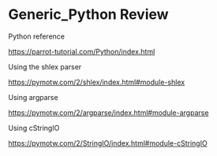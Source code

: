 # Generic_Python Review

Python reference

https://parrot-tutorial.com/Python/index.html


Using the shlex parser

https://pymotw.com/2/shlex/index.html#module-shlex


Using argparse

https://pymotw.com/2/argparse/index.html#module-argparse


Using cStringIO

https://pymotw.com/2/StringIO/index.html#module-cStringIO
